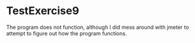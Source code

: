 # TestExercise9
The program does not function, although I did mess around with jmeter to attempt to figure out how the program functions.

